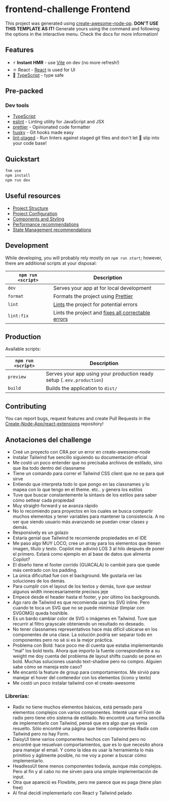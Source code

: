 # frontend-challenge Frontend

This project was generated using [create-awesome-node-pp](https://www.npmjs.com/package/create-awesome-node-app). **DON'T USE THIS TEMPLATE AS IT!** Generate yours using the command and following the options in the interactive menu. Check the docs for more information!

## Features

- ⚡️ **Instant HMR** - use [Vite](https://vitejs.dev/) on dev (no more refresh!)
- ⚛ React - [React](https://reactjs.org/) is used for UI
- 🦾 [TypeScript](https://www.typescriptlang.org/) - type safe

## Pre-packed

### Dev tools

- [TypeScript](https://www.typescriptlang.org/)
- [eslint](https://eslint.org/) - Linting utility for JavaScript and JSX
- [prettier](https://prettier.io/) - Opinionated code formatter
- [husky](https://www.npmjs.com/package/husky) - Git hooks made easy
- [lint-staged](https://www.npmjs.com/package/lint-staged) - Run linters against staged git files and don't let 💩 slip into your code base!

## Quickstart

```sh
fnm use
npm install
npm run dev
```

## Useful resources

- [Project Structure](./docs/PROJECT_STRUCTURE.md)
- [Project Configuration](./docs/PROJECT_CONFIGURATION.md)
- [Components and Styling](./docs/COMPONENTS_AND_STYLING.md)
- [Performance recommendations](./docs/PERFORMANCE.md)
- [State Management recommendations](./docs/STATE_MANAGEMENT.md)

## Development

While developing, you will probably rely mostly on `npm run start`; however, there are additional scripts at your disposal:

| `npm run <script>` | Description                                                                                                             |
| ------------------ | ----------------------------------------------------------------------------------------------------------------------- |
| `dev`              | Serves your app at for local development                                                                                |
| `format`           | Formats the project using [Prettier](https://prettier.io/)                                                              |
| `lint`             | [Lints](http://stackoverflow.com/questions/8503559/what-is-linting) the project for potential errors                    |
| `lint:fix`         | Lints the project and [fixes all correctable errors](http://eslint.org/docs/user-guide/command-line-interface.html#fix) |

## Production

Available scripts:

| `npm run <script>` | Description                                                           |
| ------------------ | --------------------------------------------------------------------- |
| `preview`          | Serves your app using your production ready setup (`.env.production`) |
| `build`            | Builds the application to `dist/`                                     |

## Contributing

You can report bugs, request features and create Pull Requests in the [Create-Node-App/react-extensions](https://github.com/Create-Node-App/react-extensions) repository!

## Anotaciones del challenge

- Creé un proyecto con CRA por un error en create-awesome-node
- Instalar Tailwind fue sencillo siguiendo su documentación oficial
- Me costó un poco entender que no precisaba archivos de estilado, sino que iba todo dentro del classname
- Tiene un comando para correr el Tailwind CSS client que no se para qué sirve
- Entiendo que interpreta todo lo que pongo en las classnames y lo mapea con lo que tengo en el theme. etc.. y genera los estilos
- Tuve que buscar constantemente la sintaxis de los estilos para saber cómo settear cada propiedad
- Muy straight-forward y se avanza rápido
- No lo recomiendo para proyectos en los cuales se busca compartir muchos elementos y tener variables para mantener la consistencia. A no ser que siendo usuario más avanzando se puedan crear clases y demás.
- Responsively es un golazo
- Estaría genial que Tailwind te recomiende propiedades en el IDE
- Me paso algo MUY LOCO, cree un array para los elementos que tienen imagen, título y texto. Copilot me adivinó LOS 3 al hilo después de poner el primero. Estará como ejemplo en al base de datos que alimenta Copilot?
- El diseño tiene el footer corrido (GUACALA) lo cambié para que quede más centrado con los padding.
- La única dificultad fue con el background. Me gustaría ver las soluciones de los demás.
- Para cumplir con el layout de los textos y demás, tuve que sestear algunos width innecesariamente precisos jeje
- Empecé desde el header hasta el footer, y por último los backgrounds.
- Ago raro de Tailwind es que recomienda usar los SVG inline. Pero cuando te toca un SVG que no se puede minimizar (limpiar con SVGOMG) queda hoshible.
- Es un bardo cambiar color de SVG o imágenes en Tailwind. Tuve que recurrir al filtro grayscale obteniendo un resultado no deseado.
- No tener classnames representativos hace más difícil ubicarse en los componentes de una clase. La solución podría ser separar todo en componentes pero no sé si es la mejor práctica.
- Problema con Bold: hace poco me dí cuenta que estaba implementando “mal” los bold texts. Ahora que importo la fuente correspondiente a su weight me doy cuenta del problema de layout shifts cuando se pone en bold. Muchas soluciones usando text-shadow pero no compro. Alguien sabe cómo se maneja este caso?
- Me encantó la feature de group para comportamientos. Me sirvió para manejar el hover del contenedor con los elementos (ícono y texto)
- Me costó un poco instalar tailwind con el create-awesome

### Librerías:

- Radix no tiene muchos elementos básicos, está pensado para elementos complejos con varios componentes.
 Intenté usar el Form de radix pero tiene otro sistema de estilado. No encontré una forma sencilla de implementarlo con Tailwind, pensé que era algo que ya venía resuelto. Sólo encontré una página que tiene componentes Radix con Tailwind pero no hay Form.
- DaisyUI tiene varios componentes hechos con Tailwind pero no encontré que resuelvan comportamientos, que es lo que necesito ahora para manejar el email. Y como la idea es usar la herramienta lo más primitivo y ágilmente posible, no me voy a poner a buscar cómo implementarlo.
- HeadlessUI tiene menos componentes todavía, aunque más complejos. Pero al fin y al cabo no me sirven para una simple implementación de input.
- Otra que apareció es Flowbite, pero me parece que es paga (tiene plan free)
- Al final decidí implementarlo con React y Tailwind pelado

